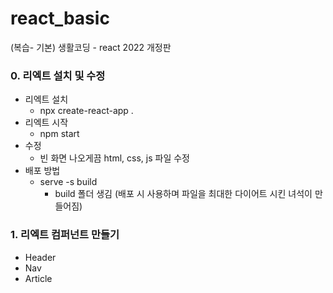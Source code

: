 # react_basic

(복습- 기본) 생활코딩 - react 2022 개정판

### 0. 리엑트 설치 및 수정

- 리엑트 설치
  - npx create-react-app .
- 리엑트 시작
  - npm start
- 수정
  - 빈 화면 나오게끔 html, css, js 파일 수정
- 배포 방법
  - serve -s build
    - build 폴더 생김 (배포 시 사용하며 파일을 최대한 다이어트 시킨 녀석이 만들어짐)

### 1. 리엑트 컴퍼넌트 만들기

- Header
- Nav
- Article
